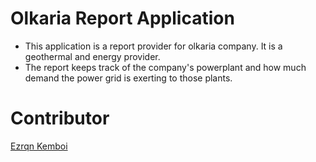 # Olkaria Report Application

- This application is a report provider for olkaria company. It is a geothermal and energy
provider. 
- The report keeps track of the company's powerplant and how much demand the power grid 
is exerting to those plants. 


# Contributor 
[Ezrqn Kemboi](https://github.com/ezrqnkemboi)
